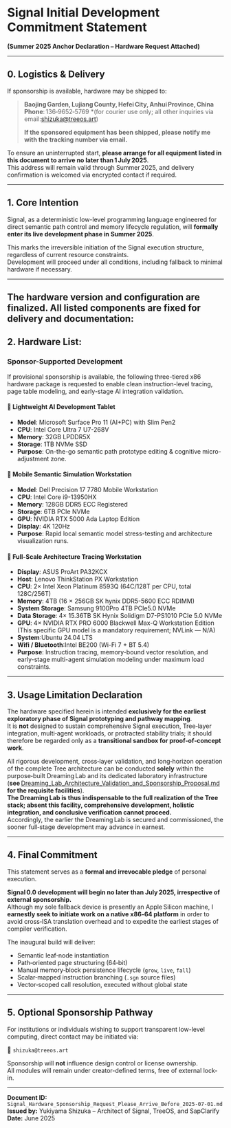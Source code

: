 # Signal Initial Development Commitment Statement  
**(Summer 2025 Anchor Declaration – Hardware Request Attached)**

---

## 0. Logistics & Delivery

If sponsorship is available, hardware may be shipped to:

>**Baojing Garden, Lujiang County, Hefei City, Anhui Province, China**  
> **Phone**: 136‑9652‑5769 *(for courier use only; all other inquiries via email:shizuka@treeos.art)
>
> **If the sponsored equipment has been shipped, please notify me with the tracking number via email.**

To ensure an uninterrupted start, **please arrange for all equipment listed in this document to arrive no later than 1 July 2025**.  
This address will remain valid through Summer 2025, and delivery confirmation is welcomed via encrypted contact if required.

---

## 1. Core Intention

Signal, as a deterministic low-level programming language engineered for direct semantic path control and memory lifecycle regulation, will **formally enter its live development phase in Summer 2025**.

This marks the irreversible initiation of the Signal execution structure, regardless of current resource constraints.  
Development will proceed under all conditions, including fallback to minimal hardware if necessary.

---

## The hardware version and configuration are finalized. All listed components are fixed for delivery and documentation:

## 2. Hardware List:

### Sponsor-Supported Development 

If provisional sponsorship is available, the following three-tiered x86 hardware package is requested to enable clean instruction-level tracing, page table modeling, and early-stage AI integration validation.

#### 🔹 Lightweight AI Development Tablet  
- **Model**: Microsoft Surface Pro 11 (AI+PC) with Slim Pen2
- **CPU**: Intel Core Ultra 7 U7-268V  
- **Memory**: 32GB LPDDR5X  
- **Storage**: 1TB NVMe SSD  
- **Purpose**: On-the-go semantic path prototype editing & cognitive micro-adjustment zone.

#### 🔹 Mobile Semantic Simulation Workstation  
- **Model**: Dell Precision 17 7780 Mobile Workstation  
- **CPU**: Intel Core i9-13950HX  
- **Memory**: 128GB DDR5 ECC Registered  
- **Storage**: 6TB PCIe NVMe  
- **GPU**: NVIDIA RTX 5000 Ada Laptop Edition
- **Display**: 4K 120Hz
- **Purpose**: Rapid local semantic model stress-testing and architecture visualization runs.

#### 🔹 Full-Scale Architecture Tracing Workstation  
- **Display**: ASUS ProArt PA32KCX  
- **Host**: Lenovo ThinkStation PX Workstation  
- **CPU**: 2× Intel Xeon Platinum 8593Q (64C/128T per CPU, total 128C/256T)
- **Memory**: 4TB (16 × 256GB SK hynix DDR5-5600 ECC RDIMM)
- **System Storage**: Samsung 9100Pro 4TB PCIe5.0 NVMe
- **Data Storage**: 4× 15.36TB SK Hynix Solidigm D7-PS1010 PCIe 5.0 NVMe  
- **GPU**: 4× NVIDIA RTX PRO 6000 Blackwell Max-Q Workstation Edition (This specific GPU model is a mandatory requirement; NVLink — N/A)
- **System**:Ubuntu 24.04 LTS
- **Wifi / Bluetooth**:Intel BE200 (Wi-Fi 7 + BT 5.4)
- **Purpose**: Instruction tracing, memory-bound vector resolution, and early-stage multi-agent simulation modeling under maximum load constraints.

---

## 3. Usage Limitation Declaration  

The hardware specified herein is intended **exclusively for the earliest exploratory phase of Signal prototyping and pathway mapping**.  
It is **not** designed to sustain comprehensive Signal execution, Tree‑layer integration, multi‑agent workloads, or protracted stability trials; it should therefore be regarded only as a **transitional sandbox for proof‑of‑concept work**.  

All rigorous development, cross‑layer validation, and long‑horizon operation of the complete Tree architecture can be conducted **solely** within the purpose‑built Dreaming Lab and its dedicated laboratory infrastructure  
(**see** [Dreaming_Lab_Architecture_Validation_and_Sponsorship_Proposal.md](Dreaming_Lab_Architecture_Validation_and_Sponsorship_Proposal.md) **for the requisite facilities**).  
**The Dreaming Lab is thus indispensable to the full realization of the Tree stack; absent this facility, comprehensive development, holistic integration, and conclusive verification cannot proceed.**  
Accordingly, the earlier the Dreaming Lab is secured and commissioned, the sooner full‑stage development may advance in earnest.

---

## 4. Final Commitment  

This statement serves as a **formal and irrevocable pledge** of personal execution.

**Signal 0.0 development will begin no later than July 2025, irrespective of external sponsorship.**  
Although my sole fallback device is presently an Apple Silicon machine, I **earnestly seek to initiate work on a native x86‑64 platform** in order to avoid cross‑ISA translation overhead and to expedite the earliest stages of compiler verification.

The inaugural build will deliver:  

- Semantic leaf‑node instantiation  
- Path‑oriented page structuring (64‑bit)  
- Manual memory‑block persistence lifecycle (`grow`, `live`, `fall`)  
- Scalar‑mapped instruction branching (`.sgn` source files)  
- Vector‑scoped call resolution, executed without global state  

---

## 5. Optional Sponsorship Pathway

For institutions or individuals wishing to support transparent low-level computing, direct contact may be initiated via:

📧 `shizuka@treeos.art`  

Sponsorship will **not** influence design control or license ownership.  
All modules will remain under creator-defined terms, free of external lock-in.

---

**Document ID:** `Signal_Hardware_Sponsorship_Request_Please_Arrive_Before_2025-07-01.md`  
**Issued by:** Yukiyama Shizuka – Architect of Signal, TreeOS, and SapClarify  
**Date:** June 2025
